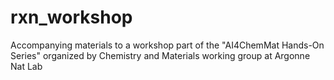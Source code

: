 # rxn_workshop
Accompanying materials to a workshop part of the "AI4ChemMat Hands-On Series" organized by Chemistry and Materials working group at Argonne Nat Lab
